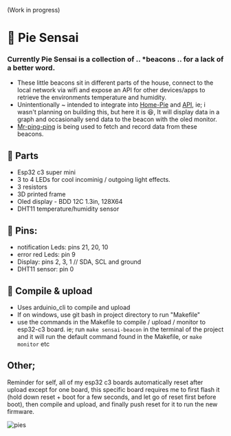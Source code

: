 (Work in progress)

# 🥧 Pie Sensai
### Currently Pie Sensai is a collection of .. *beacons .. for a lack of a better word.

- These little beacons sit in different parts of the house, connect to the local network via wifi and expose an API for other devices/apps to retrieve the environments temperature and humidity.
- Unintentionally ~ intended to integrate into [Home-Pie](https://github.com/LouisRossouw/home-pie-desktop) and [API](https://github.com/LouisRossouw/home-pie-server), ie; i wasn't planning on building this, but here it is 😆, It will display data in a graph and occasionally send data to the beacon with the oled monitor.
- [Mr-ping-ping](https://github.com/LouisRossouw/mr-ping-ping) is being used to fetch and record data from these beacons.

## 🍦 Parts

- Esp32 c3 super mini
- 3 to 4 LEDs for cool incominig / outgoing light effects.
- 3 resistors
- 3D printed frame
- Oled display - BDD 12C 1.3in, 128X64
- DHT11 temperature/humidity sensor

## 📍 Pins:
- notification Leds: pins 21, 20, 10
- error red Leds: pin 9
- Display: pins 2, 3, 1 // SDA, SCL and ground
- DHT11 sensor: pin 0

## 🤖 Compile & upload
- Uses arduinio_cli to compile and upload
- If on windows, use git bash in project directory to run "Makefile"
- use the commands in the Makefile to compile / upload / monitor to esp32-c3 board. ie; run `make sensai-beacon` in the terminal of the project and it will run the default command found in the Makefile, or `make monitor` etc

## Other;

Reminder for self, all of my esp32 c3 boards automatically reset after upload except for one board, 
this specific board requires me to first flash it (hold down reset + boot for a few seconds, and let go of reset first before boot), then compile and upload, and finally push reset for it to run the new firmware.

![pies](https://github.com/user-attachments/assets/d39e6d7b-e0d5-4c31-91fe-12335591b47c)






